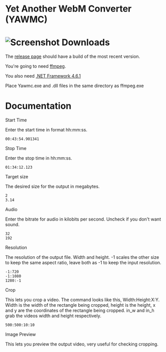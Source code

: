 Yet Another WebM Converter (YAWMC)
=========
![Screenshot](http://s22.postimg.org/nv82aq15t/yawmc.png)
Downloads
=========
The [release page](https://github.com/kosumosu/YetAnotherWebMConverter/releases) should have a build of the most recent version.

You're going to need [ffmpeg](http://ffmpeg.zeranoe.com/builds/).

You also need [.NET Framework 4.6.1](https://www.microsoft.com/en-us/download/details.aspx?id=49981)

Place Yawmc.exe and .dll files in the same directory as ffmpeg.exe

Documentation
=========

Start Time

Enter the start time in format hh:mm:ss.

	00:43:54.901341

Stop Time

Enter the stop time in hh:mm:ss.

	01:34:12.123

Target size

The desired size for the output in megabytes.

	2
	3.14

Audio

Enter the bitrate for audio in kilobits per second. Uncheck if you don't want sound.

	32
	192

Resolution

The resolution of the output file. Width and height. -1 scales the other size to keep the same aspect ratio, leave both as -1 to keep the input resolution.

	-1:720
	-1:1080
	1280:-1

Crop

This lets you crop a video\. The command looks like this, Width:Height:X:Y. Width is the width of the rectangle being cropped, height is the height, x and y are the coordinates of the rectangle being cropped. in_w and in_h grab the videos width and height respectively.

	500:500:10:10

Image Preview

This lets you preview the output video, very useful for checking cropping.
